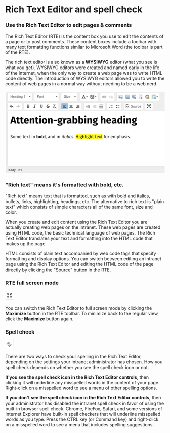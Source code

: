 # Rich Text Editor and spell check

### Use the Rich Text Editor to edit pages & comments

The Rich Text Editor \(RTE\) is the content box you use to edit the contents of a page or to post comments. These content boxes include a toolbar with many text formatting functions similar to Microsoft Word \(the toolbar is part of the RTE\).  
  
The rich text editor is also known as a **WYSIWYG** editor \(what you see is what you get\). WYSIWYG editors were created and named early in the life of the internet, when the only way to create a web page was to write HTML code directly. The introduction of WYSIWYG editors allowed you to write the content of web pages in a normal way without needing to be a web nerd.

![](../../.gitbook/assets/1%20%2839%29.png)

### "Rich text" means it's formatted with bold, etc.

"Rich text" means text that is formatted, such as with bold and italics, bullets, links, highlighting, headings, etc. The alternative to rich text is "plain text" which consists of simple characters all of the same font, size and color.  
  
When you create and edit content using the Rich Text Editor you are actually creating web pages on the intranet. These web pages are created using HTML code, the basic technical language of web pages. The Rich Text Editor translates your text and formatting into the HTML code that makes up the page.  
  
HTML consists of plain text accompanied by web code tags that specify formatting and display options. You can switch between editing an intranet page using the Rich Text Editor and editing the HTML code of the page directly by clicking the "Source" button in the RTE.

### RTE full screen mode

![](../../.gitbook/assets/2.png)

You can switch the Rich Text Editor to full screen mode by clicking the **Maximize** button in the RTE toolbar. To minimize back to the regular view, click the **Maximize** button again.  


### Spell check

![](../../.gitbook/assets/3%20%2830%29.png)

There are two ways to check your spelling in the Rich Text Editor, depending on the settings your intranet administrator has chosen. How you spell check depends on whether you see the spell check icon or not.  
  
**If you see the spell check icon in the Rich Text Editor controls**, then clicking it will underline any misspelled words in the content of your page. Right-click on a misspelled word to see a menu of other spelling options.  
  
**If you don't see the spell check icon in the Rich Text Editor controls**, then your administrator has disabled the intranet spell check in favor of using the built-in browser spell check. Chrome, FireFox, Safari, and some versions of Internet Explorer have built-in spell checkers that will underline misspelled words as you type. Press the CTRL key \(or Command key\) and right-click on a misspelled word to see a menu that includes spelling suggestions.  


